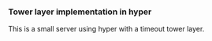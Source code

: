 ### Tower layer implementation in hyper


This is a small server using hyper with a timeout tower layer. 